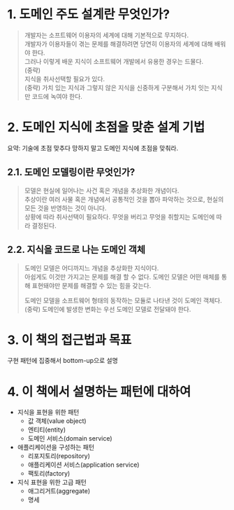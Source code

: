 # 1. 도메인 주도 설계란 무엇인가?

> 개발자는 소프트웨어 이용자의 세계에 대해 기본적으로 무지하다.  
> 개발자가 이용자들이 겪는 문제를 해결하려면 당연히 이용자의 세계에 대해 배워야 한다.  
> 그러나 이렇게 배운 지식이 소프트웨어 개발에서 유용한 경우는 드물다.  
> (중략)  
> 지식을 취사선택할 필요가 있다.  
> (중략)
> 가치 있는 지식과 그렇지 않은 지식을 신중하게 구분해서 가치 잇는 지식만 코드에 녹여야 한다.  

# 2. 도메인 지식에 초점을 맞춘 설계 기법

요약: 기술에 초점 맞추다 망하지 말고 도메인 지식에 초점을 맞춰라.  

## 2.1. 도메인 모델링이란 무엇인가?

> 모델은 현실에 일어나는 사건 혹은 개념을 추상화한 개념이다.  
> 추상이란 여러 사물 혹은 개념에서 공통적인 것을 뽑아 파악하는 것으로, 현실의 모든 것을 반영하는 것이 아니다.  
> 상황에 따라 취사선택이 필요하다. 무엇을 버리고 무엇을 취할지는 도메인에 따라 결정된다.  

## 2.2. 지식을 코드로 나는 도메인 객체

> 도메인 모델은 어디까지느 개념을 추상화한 지식이다.  
> 아쉽게도 이것만 가지고는 문제를 해결 할 수 없다. 도메인 모델은 어떤 매체를 통해 표현돼야만 문제를 해결할 수 있는 힘을 갖는다.  
>  
> 도메인 모델을 소프트웨어 형태의 동작하는 모듈로 나타낸 것이 도메인 객체다.  
> (중략)
> 도메인에 발생한 변화는 우선 도메인 모델로 전달돼야 한다.  

# 3. 이 책의 접근법과 목표

구현 패턴에 집중해서 bottom-up으로 설명

# 4. 이 책에서 설명하는 패턴에 대하여

* 지식을 표현을 위한 패턴
  * 값 객체(value object)
  * 엔티티(entity)
  * 도메인 서비스(domain service)
* 애플리케이션을 구성하는 패턴
  * 리포지토리(repository)
  * 애플리케이션 서비스(application service)
  * 팩토리(factory)
* 지식 표현을 위한 고급 패턴
  * 애그리거트(aggregate)
  * 명세

